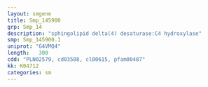 ```yaml
---
layout: smgene
title: Smp_145900
grp: Smp_14
description: "sphingolipid delta(4) desaturase:C4 hydroxylase"
smp: Smp_145900.1
uniprot: "G4VMQ4"
length:   300
cdd: "PLN02579, cd03508, cl00615, pfam00487"
kk: K04712
categories: sm
---
```

